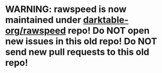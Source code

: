 # WARNING: rawspeed is now maintained under [darktable-org/rawspeed](https://github.com/darktable-org/rawspeed) repo! Do **NOT** open new issues in this old repo! Do **NOT** send new pull requests to this old repo!
